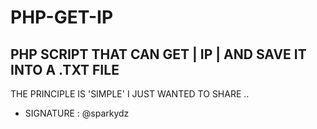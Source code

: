 # PHP-GET-IP 
## PHP SCRIPT THAT CAN GET | IP | AND SAVE IT INTO A .TXT FILE
 THE PRINCIPLE IS 'SIMPLE' I JUST WANTED TO SHARE ..
- SIGNATURE : @sparkydz

